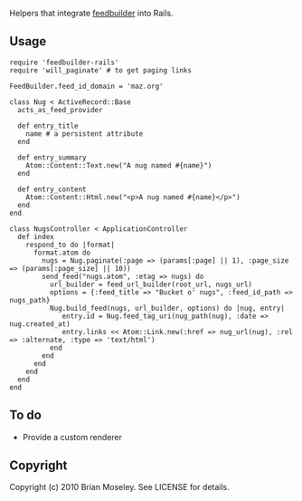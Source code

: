 Helpers that integrate [feedbuilder](https://github.com/bcm/feedbuilder) into Rails.

## Usage

    require 'feedbuilder-rails'
    require 'will_paginate' # to get paging links

    FeedBuilder.feed_id_domain = 'maz.org'

    class Nug < ActiveRecord::Base
      acts_as_feed_provider

      def entry_title
        name # a persistent attribute
      end

      def entry_summary
        Atom::Content::Text.new("A nug named #{name}")
      end

      def entry_content
        Atom::Content::Html.new("<p>A nug named #{name}</p>")
      end
    end

    class NugsController < ApplicationController
      def index
        respond_to do |format|
          format.atom do
            nugs = Nug.paginate(:page => (params[:page] || 1), :page_size => (params[:page_size] || 10))
            send_feed("nugs.atom", :etag => nugs) do
              url_builder = feed_url_builder(root_url, nugs_url)
              options = {:feed_title => "Bucket o' nugs", :feed_id_path => nugs_path}
              Nug.build_feed(nugs, url_builder, options) do |nug, entry|
                 entry.id = Nug.feed_tag_uri(nug_path(nug), :date => nug.created_at)
                 entry.links << Atom::Link.new(:href => nug_url(nug), :rel => :alternate, :type => 'text/html')
              end
            end
          end
        end
      end
    end

## To do

* Provide a custom renderer

## Copyright

Copyright (c) 2010 Brian Moseley. See LICENSE for details.
